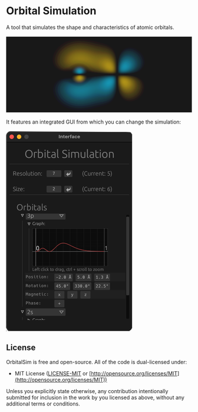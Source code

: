 # Orbital Simulation
A tool that simulates the shape and characteristics of atomic orbitals.
<br />
<br />
![preview image](images/preview.png)

It features an integrated GUI from which you can change the simulation:
<br />
<br />
![gui](images/gui_example.png)

## License
OrbitalSim is free and open-source. All of the code is dual-licensed under:

* MIT License ([LICENSE-MIT](docs/LICENSE-MIT) or [http://opensource.org/licenses/MIT](http://opensource.org/licenses/MIT))

Unless you explicitly state otherwise, any contribution intentionally submitted
for inclusion in the work by you licensed as above, without any
additional terms or conditions.
